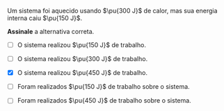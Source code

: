 Um sistema foi aquecido usando $\pu{300 J}$ de calor, mas sua energia interna caiu $\pu{150 J}$.

**Assinale** a alternativa correta.

- [ ] O sistema realizou $\pu{150 J}$ de trabalho.
- [ ] O sistema realizou $\pu{300 J}$ de trabalho.
- [x] O sistema realizou $\pu{450 J}$ de trabalho.
- [ ] Foram realizados $\pu{150 J}$ de trabalho sobre o sistema.
- [ ] Foram realizados $\pu{450 J}$ de trabalho sobre o sistema.


  